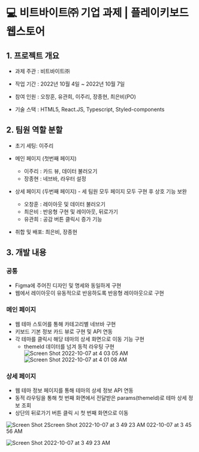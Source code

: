 # 💻 비트바이트㈜ 기업 과제 | 플레이키보드 웹스토어

## 1. 프로젝트 개요

- 과제 주관 : 비트바이트㈜

- 작업 기간 : 2022년 10월 4일 ~ 2022년 10월 7일

- 참여 인원 : 오창훈, 유관희, 이주리, 장종현, 최은비(PO)

- 기술 스택 : HTML5, React.JS, Typescript, Styled-components

## 2. 팀원 역할 분할

- 초기 세팅: 이주리

- 메인 페이지 (첫번째 페이지)
    - 이주리 : 카드 뷰, 데이터 불러오기
    - 장종현 : 네브바, 라우터 설정

- 상세 페이지 (두번째 페이지) - 세 팀원 모두 페이지 모두 구현 후 상호 기능 보완
    - 오창훈 : 레이아웃 및 데이터 불러오기
    - 최은비 : 반응형 구현 및 레이아웃, 뒤로가기
    - 유관희 : 공감 버튼 클릭시 증가 기능

- 취합 및 배포: 최은비, 장종현

## 3. 개발 내용

### 공통

- Figma에 주어진 디자인 및 명세와 동일하게 구현
- 웹에서 레이아웃이 유동적으로 반응하도록 반응형 레이아웃으로 구현

### 메인 페이지

- 웹 테마 스토어를 통해 카테고리별 네브바 구현
- 키보드 기본 정보 카드 뷰로 구현 및 API 연동
- 각 테마를 클릭시 해당 테마의 상세 화면으로 이동 기능 구현
    - themeId 데이터를 넘겨 동적 라우팅 구현
![Screen Shot 2022-10-07 at 4 03 05 AM](https://user-images.githubusercontent.com/100172541/194423906-69b58952-d22e-4438-925f-b9affa025e1a.png)
![Screen Shot 2022-10-07 at 4 01 08 AM](https://user-images.githubusercontent.com/100172541/194423930-aeaa2345-50db-4a0a-9cfb-b93487cc9e9f.png)


### 상세 페이지

- 웹 테마 정보 페이지를 통해 테마의 상세 정보 API 연동
- 동적 라우팅을 통해 첫 번째 화면에서 전달받은 params(themeId)로 테마 상세 정보 조회
- 상단의 뒤로가기 버튼 클릭 시 첫 번째 화면으로 이동

![Screen Shot 2![Screen Shot 2022-10-07 at 3 49 23 AM](https://user-images.githubusercontent.com/100172541/194424074-c902fe03-36cb-4aca-a2db-7ddbb2f4bcad.png)
022-10-07 at 3 45 56 AM](https://user-images.githubusercontent.com/100172541/194423978-82b55cb6-db7e-4226-8ad4-27086bb8ad9f.png)

![Screen Shot 2022-10-07 at 3 49 23 AM](https://user-images.githubusercontent.com/100172541/194429179-dcab2157-4d16-4e1f-a2d8-80d71011f91b.png)


